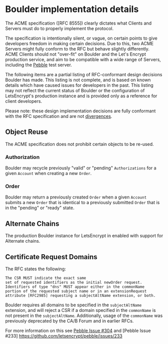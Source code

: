 # Boulder implementation details

The ACME specification ([RFC 8555]) clearly dictates what Clients and Servers
must do to properly implement the protocol.

The specification is intentionally silent, or vague, on certain points to give
developers freedom in making certain decisions.  Due to this, two ACME Servers
might fully conform to the RFC but behave slightly differently.  ACME Clients
should not "over-fit" on Boulder and the Let's Encrypt production service, and
aim to be compatible with a wide range of Servers, including the 
[Pebble](https://github.com/letsencrypt/pebble) test server.

The following items are a partial listing of RFC-conformant design decisions
Boulder has made.  This listing is not complete, and is based on known details
which have caused issues for developers in the past. This listing may not
reflect the current status of Boulder or the configuration of LetsEncrypt's
production instance and is provided only as a reference for client developers.

Please note: these design implementation decisions are fully conformant with the
RFC specification and are not
[divergences](https://github.com/letsencrypt/boulder/blob/main/docs/acme-divergences.md).


## Object Reuse

The ACME specification does not prohibit certain objects to be re-used.

### Authorization

Boulder may recycle previously "valid" or "pending" `Authorizations` for a given
`Account` when creating a new `Order`.

### Order

Boulder may return a previously created `Order` when a given `Account` submits
a new `Order` that is identical to a previously submitted `Order` that is in
the "pending" or "ready" state.

## Alternate Chains

The production Boulder instance for LetsEncrypt in enabled with support for
Alternate chains.


## Certificate Request Domains

The RFC states the following:

	The CSR MUST indicate the exact same
	set of requested identifiers as the initial newOrder request.
	Identifiers of type "dns" MUST appear either in the commonName
	portion of the requested subject name or in an extensionRequest
	attribute [RFC2985] requesting a subjectAltName extension, or both.

Boulder requires all domains to be specified in the `subjectAltName` 
extension, and will reject a CSR if a domain specified in the `commonName` is
not present in the  `subjectAltName`.  Additionally, usage of the `commonName`
was previously deprecated by the CA/B Forum and in earlier RFCs.

For more information on this see [Pebble Issue #304](https://github.com/letsencrypt/pebble/issues/304) and
[Pebble Issue #233] https://github.com/letsencrypt/pebble/issues/233








